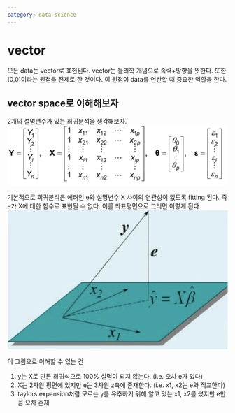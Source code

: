 ```yaml
---
category: data-science
---
```



# vector
모든 data는 vector로 표현된다. 
vector는 물리학 개념으로 속력+방향을 뜻한다. 또한 (0,0)이라는 원점을 전제로 한 것이다.
이 원점이 data를 연산할 때 중요한 역할을 한다. 

## vector space로 이해해보자
2개의 설명변수가 있는 회귀분석을 생각해보자.
![](/attachments/regression-matrix.png)

기본적으로 회귀분석은 에러인 e와 설명변수 X 사이의 연관성이 없도록 fitting 된다.
즉 e가 X에 대한 함수로 표현될 수 없다. 
이를 좌표평면으로 그리면 이렇게 된다.
![](/attachments/vector-space.png)

이 그림으로 이해할 수 있는 건 
1. y는 X로 만든 회귀식으로 100% 설명이 되지 않는다. (i.e. 오차 e가 있다) 
2. X는 2차원 평면에 있지만 e는 3차원 z축에 존재한다. (i.e. x1, x2는 e와 직교한다)
3. taylors expansion처럼 모르는 y를 유추하기 위해 알고 있는 x1, x2를 썼지만 e만큼 오차 존재
